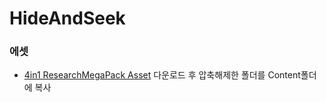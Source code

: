 # HideAndSeek

### 에셋
* [4in1 ResearchMegaPack Asset](https://www.icloud.com/iclouddrive/0e1YcGLcws9ZUrOq_45-FtAgA#ResearchMegaPack)
다운로드 후 압축해제한 폴더를 Content폴더에 복사
